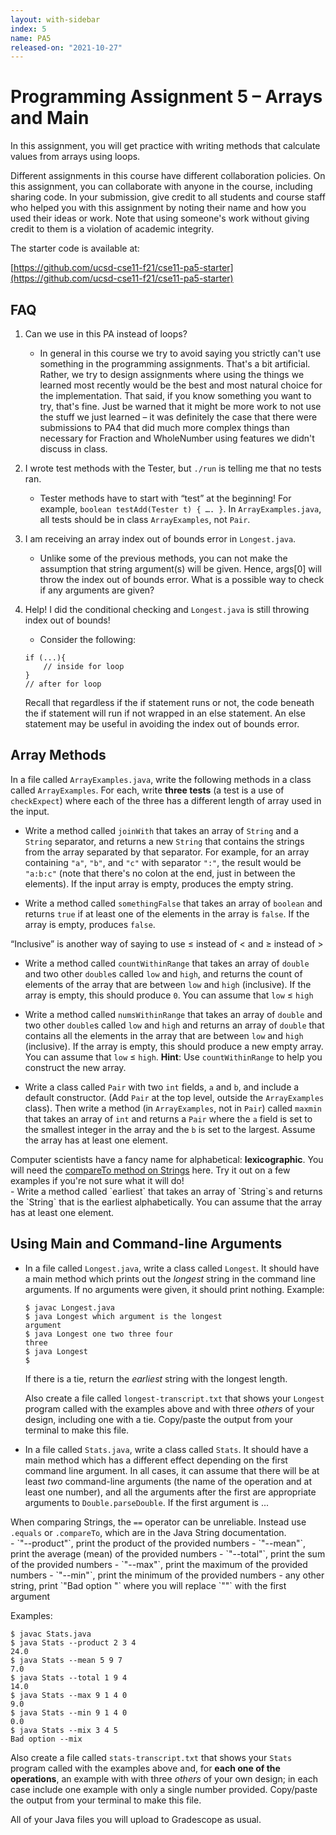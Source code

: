 ```yaml
---
layout: with-sidebar
index: 5
name: PA5
released-on: "2021-10-27"
---
```


# Programming Assignment 5 – Arrays and Main

In this assignment, you will get practice with writing methods that calculate
values from arrays using loops.

Different assignments in this course have different collaboration policies. On
this assignment, you can collaborate with anyone in the course, including
sharing code. In your submission, give credit to all students and course staff
who helped you with this assignment by noting their name and how you used their
ideas or work. Note that using someone's work without giving credit to them is
a violation of academic integrity.

The starter code is available at:

[https://github.com/ucsd-cse11-f21/cse11-pa5-starter](https://github.com/ucsd-cse11-f21/cse11-pa5-starter)

## FAQ

1. Can we use <some other library> in this PA instead of loops?
    - In general in this course we try to avoid saying you strictly can't use
    something in the programming assignments. That's a bit artificial. Rather, we
    try to design assignments where using the things we learned most recently would
    be the best and most natural choice for the implementation. That said, if you
    know something you want to try, that's fine. Just be warned that it might be
    more work to not use the stuff we just learned – it was definitely the case that
    there were submissions to PA4 that did much more complex things than necessary
    for Fraction and WholeNumber using features we didn't discuss in class.
2. I wrote test methods with the Tester, but `./run` is telling me that no tests
ran.
    - Tester methods have to start with “test” at the beginning! For example,
    `boolean testAdd(Tester t) { …. }`. In `ArrayExamples.java`, all tests
    should be in class `ArrayExamples`, not `Pair`.
5. I am receiving an array index out of bounds error in `Longest.java`. 
    - Unlike some of the previous methods, you can not make the assumption that
    string argument(s) will be given. Hence, args[0] will throw the index out of
    bounds error. What is a possible way to check if any arguments are given?


6. Help! I did the conditional checking and `Longest.java` is still throwing index out of bounds!

    - Consider the following:
    ```
    if (...){
        // inside for loop
    }
    // after for loop
    ```
    Recall that regardless if the if statement runs or not, the code beneath the if statement will run if not wrapped in an else statement. An else statement may be useful in avoiding the index out of bounds error.

## Array Methods

In a file called `ArrayExamples.java`, write the following methods in a class
called `ArrayExamples`. For each, write **three tests** (a test is a use of
`checkExpect`) where each of the three has a different length of array used
in the input.

- Write a method called `joinWith` that takes an array of `String` and a
`String` separator, and returns a new `String` that contains the strings from
the array separated by that separator. For example, for an array containing
`"a"`, `"b"`, and `"c"` with separator `":"`, the result would be `"a:b:c"`
(note that there's no colon at the end, just in between the elements). If the
input array is empty, produces the empty string.

- Write a method called `somethingFalse` that takes an array of `boolean` and
returns `true` if at least one of the elements in the array is `false`. If the
array is empty, produces `false`.

<div class='sidenote'>“Inclusive” is another way of saying to use ≤ instead
of &lt; and ≥ instead of &gt;</div>

- Write a method called `countWithinRange` that takes an array of `double` and
two other `double`s called `low` and `high`, and returns the count of elements
of the array that are between `low` and `high` (inclusive). If the array is
empty, this should produce `0`. You can assume that `low` ≤ `high`

- Write a method called `numsWithinRange` that takes an array of `double` and
two other `double`s called `low` and `high` and returns an array of `double`
that contains all the elements in the array that are between `low` and `high`
(inclusive). If the array is empty, this should produce a new empty array. You
can assume that `low` ≤ `high`. **Hint**: Use `countWithinRange` to help you
construct the new array.

- Write a class called `Pair` with two `int` fields, `a` and `b`, and include a
  default constructor. (Add `Pair` at the top level, outside the
  `ArrayExamples` class). Then write a method (in `ArrayExamples`, not in
  `Pair`) called `maxmin` that takes an array of `int` and returns a `Pair`
  where the `a` field is set to the smallest integer in the array and the `b`
  is set to the largest. Assume the array has at least one element.

<div class='sidenote'>Computer scientists have a fancy name for alphabetical:
<b>lexicographic</b>. You will need the <a href="https://docs.oracle.com/en/java/javase/13/docs/api/java.base/java/lang/String.html#compareTo(java.lang.String)">compareTo method on Strings</a> here. Try it out on a few examples if you're not sure what it will do!</div>
- Write a method called `earliest` that takes an array of `String`s and
returns the `String` that is the earliest alphabetically. You can assume that
the array has at least one element.

## Using Main and Command-line Arguments

- In a file called `Longest.java`, write a class called `Longest`. It should
have a main method which prints out the _longest_ string in the command line
arguments. If no arguments were given, it should print nothing. Example:

  ```
  $ javac Longest.java
  $ java Longest which argument is the longest
  argument
  $ java Longest one two three four
  three
  $ java Longest
  $
  ```

  If there is a tie, return the _earliest_ string with the longest length.

  Also create a file called `longest-transcript.txt` that shows your `Longest`
  program called with the examples above and with three _others_ of your design,
  including one with a tie. Copy/paste the output from your terminal to make
  this file.

- In a file called `Stats.java`, write a class called `Stats`. It should have a
main method which has a different effect depending on the first command line
argument. In all cases, it can assume that there will be at least _two_
command-line arguments (the name of the operation and at least one number), and
all the arguments after the first are appropriate arguments to
`Double.parseDouble`. If the first argument is ...

<div class="sidenote">When comparing Strings, the <code>==</code> operator can
be unreliable. Instead use <code>.equals</code> or <code>.compareTo</code>,
which are in the Java String documentation.</div>
  - `"--product"`, print the product of the provided numbers
  - `"--mean"`, print the average (mean) of the provided numbers
  - `"--total"`, print the sum of the provided numbers
  - `"--max"`, print the maximum of the provided numbers
  - `"--min"`, print the minimum of the provided numbers
  - any other string, print `"Bad option <arg>"` where you will replace
  `"<arg>"` with the first argument

  Examples:

  ```
  $ javac Stats.java
  $ java Stats --product 2 3 4
  24.0
  $ java Stats --mean 5 9 7
  7.0
  $ java Stats --total 1 9 4
  14.0
  $ java Stats --max 9 1 4 0
  9.0
  $ java Stats --min 9 1 4 0
  0.0
  $ java Stats --mix 3 4 5
  Bad option --mix
  ```

  Also create a file called `stats-transcript.txt` that shows your `Stats`
  program called with the examples above and, for **each one of the
  operations**, an example with with three _others_ of your own design; in each
  case include one example with only a single number provided. Copy/paste the
  output from your terminal to make this file.

All of your Java files you will upload to Gradescope as usual.